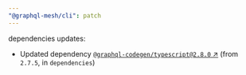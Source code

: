 ```yaml
---
"@graphql-mesh/cli": patch
---
```

dependencies updates:
  - Updated dependency [`@graphql-codegen/typescript@2.8.0` ↗︎](https://www.npmjs.com/package/@graphql-codegen/typescript/v/2.8.0) (from `2.7.5`, in `dependencies`)
